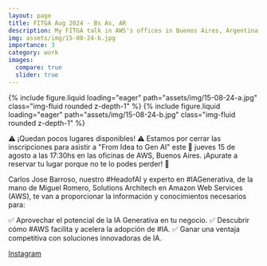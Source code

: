 ```yaml
---
layout: page
title: FITGA Aug 2024 - Bs As, AR
description: My FITGA talk in AWS's offices in Buenos Aires, Argentina, on Aug 2nd, 2024
img: assets/img/15-08-24-b.jpg
importance: 3
category: work
images:
  compare: true
  slider: true
---
```


<swiper-container keyboard="true" navigation="true" pagination="true" pagination-clickable="true" pagination-dynamic-bullets="true" rewind="true">
  <swiper-slide>{% include figure.liquid loading="eager" path="assets/img/15-08-24-a.jpg" class="img-fluid rounded z-depth-1" %}</swiper-slide>
  <swiper-slide>{% include figure.liquid loading="eager" path="assets/img/15-08-24-b.jpg" class="img-fluid rounded z-depth-1" %}</swiper-slide>
</swiper-container>


⚠️​ ¡Quedan pocos lugares disponibles! ⚠️​ Estamos por cerrar las inscripciones para asistir a "From Idea to Gen AI" este 📅​ jueves 15 de agosto a las 17:30hs en las oficinas de AWS, Buenos Aires. ¡Apurate a reservar tu lugar porque no te lo podes perder! 🙌

Carlos Jose Barroso, nuestro #HeadofAI y experto en #IAGenerativa, de la mano de Miguel Romero, Solutions Architech en Amazon Web Services (AWS), te van a proporcionar la información y conocimientos necesarios para:

✅ Aprovechar el potencial de la IA Generativa en tu negocio.
✅ Descubrir cómo #AWS facilita y acelera la adopción de #IA.
✅ Ganar una ventaja competitiva con soluciones innovadoras de IA.



[Instagram](https://www.instagram.com/teracloud.io/p/C-nP75OCW8h/?img_index=1)

